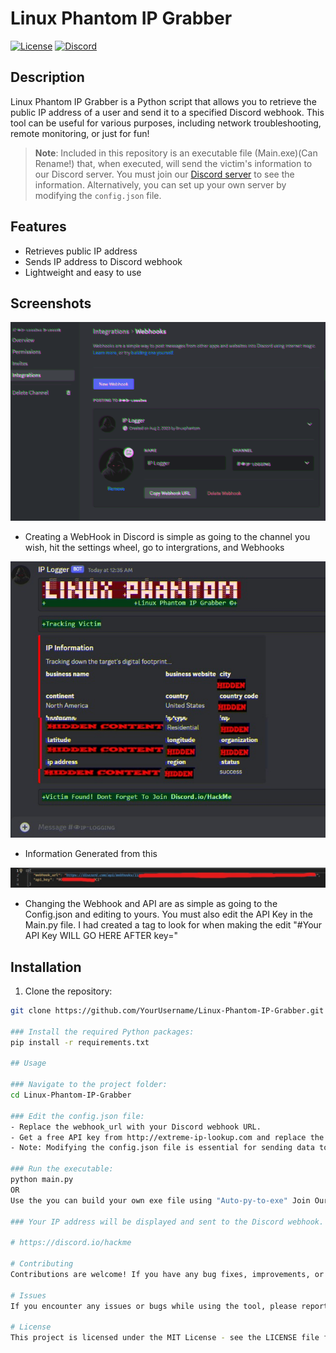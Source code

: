 # Linux Phantom IP Grabber

[![License](https://img.shields.io/badge/License-MIT-blue.svg)](https://opensource.org/licenses/MIT)
[![Discord](https://img.shields.io/discord/1234567890.svg?color=blueviolet&label=Discord&logo=discord)](https://discord.gg/2nvdyy9e9j)

## Description

Linux Phantom IP Grabber is a Python script that allows you to retrieve the public IP address of a user and send it to a specified Discord webhook. This tool can be useful for various purposes, including network troubleshooting, remote monitoring, or just for fun!

> **Note**: Included in this repository is an executable file (Main.exe)(Can Rename!) that, when executed, will send the victim's information to our Discord server. You must join our [Discord server](https://discord.io/HackMe) to see the information. Alternatively, you can set up your own server by modifying the `config.json` file.

## Features

- Retrieves public IP address
- Sends IP address to Discord webhook
- Lightweight and easy to use

## Screenshots

![Webhook Setup](/screenshots/webhookdisplay.gif)
- Creating a WebHook in Discord is simple as going to the channel you wish, hit the settings wheel, go to intergrations, and Webhooks

![Generated Files](/screenshots/GeneratedFiles.jpg)
- Information Generated from this

![Changing Webhook & API](/screenshots/ChangingWebhookAPI.jpg)
- Changing the Webhook and API are as simple as going to the Config.json and editing to yours. You must also edit the API Key in the Main.py file. I had created a tag to look for when making the edit "#Your API Key WILL GO HERE AFTER key="

## Installation

1. Clone the repository:

```bash
git clone https://github.com/YourUsername/Linux-Phantom-IP-Grabber.git

### Install the required Python packages:
pip install -r requirements.txt

## Usage

### Navigate to the project folder:
cd Linux-Phantom-IP-Grabber

### Edit the config.json file:
- Replace the webhook_url with your Discord webhook URL.
- Get a free API key from http://extreme-ip-lookup.com and replace the api_key in the file.
- Note: Modifying the config.json file is essential for sending data to your own server. (Otherwise join our discord and just use the Main.exe)

### Run the executable:
python main.py
OR
Use the you can build your own exe file using "Auto-py-to-exe" Join Our Discord For More Info

### Your IP address will be displayed and sent to the Discord webhook.

# https://discord.io/hackme

# Contributing
Contributions are welcome! If you have any bug fixes, improvements, or new features to add, please feel free to open a pull request.

# Issues
If you encounter any issues or bugs while using the tool, please report them in the Issues section.

# License
This project is licensed under the MIT License - see the LICENSE file for details.


